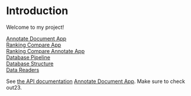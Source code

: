 # Introduction

Welcome to my project!

[Annotate Document App](Annotate_Document_App.md)<br>
[Ranking Compare App](Ranking_Compare_App.md)<br>
[Ranking Compare Annotate App](Ranking_Compare_Annotate_App.md)<br>
[Database Pipeline](Database_Pipeline.md)<br>
[Database Structure](Database_Structure.md)<br>
[Data Readers](Data_Readers.md)


See [the API documentation](my_page.md) [Annotate Document App](Annotate_Document_App.md). Make sure to check out23.
